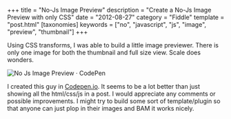 +++
title = "No-Js Image Preview"
description = "Create a No-Js Image Preview with only CSS"
date = "2012-08-27"
category = "Fiddle"
template = "post.html"
[taxonomies]
keywords = ["no", "javascript", "js", "image", "preview", "thumbnail"]
+++

Using CSS transforms, I was able to build a little image previewer. There is only one image for both the thumbnail and full size view. Scale does wonders.

<div class="center">
  <img src="/images/No-Js-Image-Preview-CodePen.png" alt="No Js Image Preview · CodePen" >
</div>

I created this guy in [Codepen.io](http://codepen.io/james2doyle/pen/fChbD "Codepen.io"). It seems to be a lot better than just showing all the html/css/js in a post. I would appreciate any comments or possible improvements. I might try to build some sort of template/plugin so that anyone can just plop in their images and BAM it works nicely.

